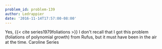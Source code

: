 ```yaml
---
problem_id: problem-139
author: Ledrappier
date: '2016-11-14T17:57:00-08:00'
---
```

Yes, {{< cite series1979foliations >}} I don't recall that I got this problem
(foliations of polynomial growth) from Rufus, but it must have been in the air
at the time. Caroline Series


